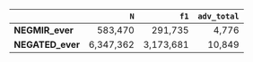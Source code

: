 |                  |       `N` |      `f1` |   `adv_total` |
|:-----------------|----------:|----------:|--------------:|
| **NEGMIR_ever**  |   583,470 |   291,735 |         4,776 |
| **NEGATED_ever** | 6,347,362 | 3,173,681 |        10,849 |